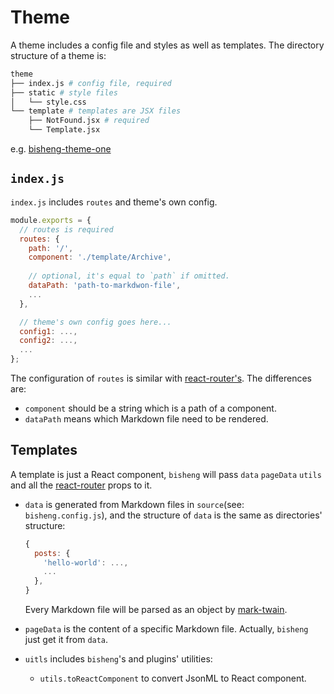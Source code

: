 # Theme

A theme includes a config file and styles as well as templates. The directory structure of a theme is:

```bash
theme
├── index.js # config file, required
├── static # style files
│   └── style.css
└── template # templates are JSX files
    ├── NotFound.jsx # required
    └── Template.jsx
```

e.g. [bisheng-theme-one](https://github.com/benjycui/bisheng-theme-one)

## `index.js`

`index.js` includes `routes` and theme's own config.

```js
module.exports = {
  // routes is required
  routes: {
    path: '/',
    component: './template/Archive',
    
    // optional, it's equal to `path` if omitted.
    dataPath: 'path-to-markdwon-file',
    ...
  },

  // theme's own config goes here...
  config1: ...,
  config2: ...,
  ...
};
```

The configuration of `routes` is similar with [react-router's](https://github.com/reactjs/react-router/blob/master/docs/guides/RouteConfiguration.md#configuration-with-plain-routes). The differences are:

* `component` should be a string which is a path of a component.
* `dataPath` means which Markdown file need to be rendered.

## Templates

A template is just a React component, `bisheng` will pass `data` `pageData` `utils` and all the [react-router](https://github.com/reactjs/react-router) props to it.

* `data` is generated from Markdown files in `source`(see: `bisheng.config.js`), and the structure of `data` is the same as directories' structure:

  ```js
  {
    posts: {
      'hello-world': ...,
      ...
    },
  }
  ```

  Every Markdown file will be parsed as an object by [mark-twain](https://github.com/benjycui/mark-twain).
* `pageData` is the content of a specific Markdown file. Actually, `bisheng` just get it from `data`.
* `uitls` includes `bisheng`'s and plugins' utilities:
  * `utils.toReactComponent` to convert JsonML to React component.

